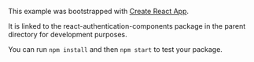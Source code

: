 This example was bootstrapped with [Create React App](https://github.com/facebook/create-react-app).

It is linked to the react-authentication-components package in the parent directory for development purposes.

You can run `npm install` and then `npm start` to test your package.
